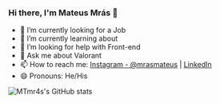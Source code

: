 ### Hi there, I'm Mateus Mrás 👋

- 🔭 I’m currently looking for a Job
- 🌱 I’m currently learning about 
- 🤔 I’m looking for help with Front-end
- 💬 Ask me about Valorant 
- 📫 How to reach me: [Instagram - @mrasmateus](https://www.instagram.com/mrasmateus/) | [LinkedIn](https://www.linkedin.com/in/mateus-mr%C3%A1s-9530a2227/)
- 😄 Pronouns: He/His

![MTmr4s's GitHub stats](https://github-readme-stats.vercel.app/api?username=MTmr4s&theme=onedark&&show_icons=true)
